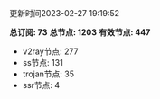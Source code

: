 更新时间2023-02-27 19:19:52

**总订阅: 73**
**总节点: 1203**
**有效节点: 447**
- v2ray节点: 277
- ss节点: 131
- trojan节点: 35
- ssr节点: 4
